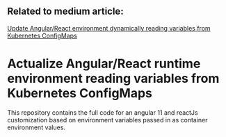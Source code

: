 ## Related to medium article:
[Update Angular/React environment dynamically reading variables from Kubernetes ConfigMaps](https://medium.com/codex/update-angular-react-environment-dynamically-reading-variables-from-kubernetes-configmaps-ae32b8d4021c
)

# Actualize Angular/React runtime environment reading variables from Kubernetes ConfigMaps

This repository contains the full code for an angular 11 and reactJs customization based on environment variables passed 
in as container environment values.
